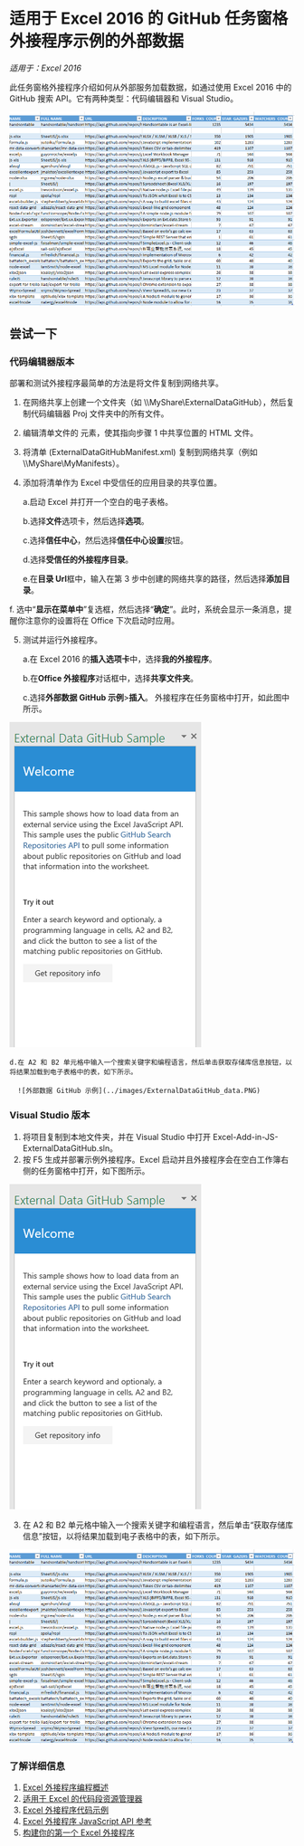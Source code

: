 # 适用于 Excel 2016 的 GitHub 任务窗格外接程序示例的外部数据

_适用于：Excel 2016_

此任务窗格外接程序介绍如何从外部服务加载数据，如通过使用 Excel 2016 中的 GitHub 搜索 API。它有两种类型：代码编辑器和 Visual Studio。

![外部数据 GitHub 示例](../images/ExternalDataGitHub_data.PNG)

## 尝试一下
### 代码编辑器版本

部署和测试外接程序最简单的方法是将文件复制到网络共享。

1.  在网络共享上创建一个文件夹（如 \\\MyShare\ExternalDataGitHub），然后复制代码编辑器 Proj 文件夹中的所有文件。 
2.  编辑清单文件的 <SourceLocation> 元素，使其指向步骤 1 中共享位置的 HTML 文件。 
3.  将清单 (ExternalDataGitHubManifest.xml) 复制到网络共享（例如 \\\MyShare\\MyManifests）。
4.  添加将清单作为 Excel 中受信任的应用目录的共享位置。

    a.启动 Excel 并打开一个空白的电子表格。  
    
    b.选择**文件**选项卡，然后选择**选项**。
    
    c.选择**信任中心**，然后选择**信任中心设置**按钮。
    
    d.选择**受信任的外接程序目录**。
    
    e.在**目录 Url**框中，输入在第 3 步中创建的网络共享的路径，然后选择**添加目录**。
    
   f.  选中“**显示在菜单中**”复选框，然后选择“**确定**”。此时，系统会显示一条消息，提醒你注意你的设置将在 Office 下次启动时应用。 
        
5.  测试并运行外接程序。 

    a.在 Excel 2016 的**插入选项卡**中，选择**我的外接程序**。
    
    b.在**Office 外接程序**对话框中，选择**共享文件夹**。
    
    c.选择**外部数据 GitHub 示例**>**插入**。 外接程序在任务窗格中打开，如此图中所示。 
      
   ![外部数据 GitHub 示例](../images/ExternalDataGitHub_taskpane.PNG) 

    d.在 A2 和 B2 单元格中输入一个搜索关键字和编程语言，然后单击获取存储库信息按钮，以将结果加载到电子表格中的表，如下所示。
    
      ![外部数据 GitHub 示例](../images/ExternalDataGitHub_data.PNG) 
    
### Visual Studio 版本
1.  将项目复制到本地文件夹，并在 Visual Studio 中打开 Excel-Add-in-JS-ExternalDataGitHub.sln。
2.  按 F5 生成并部署示例外接程序。Excel 启动并且外接程序会在空白工作簿右侧的任务窗格中打开，如下图所示。 
        
  ![外部数据 GitHub 示例](../images/ExternalDataGitHub_taskpane.PNG) 

3.  在 A2 和 B2 单元格中输入一个搜索关键字和编程语言，然后单击“获取存储库信息”按钮，以将结果加载到电子表格中的表，如下所示。

  ![外部数据 GitHub 示例](../images/ExternalDataGitHub_data.PNG) 


### 了解详细信息

1.  [Excel 外接程序编程概述](https://github.com/OfficeDev/office-js-docs/blob/master/excel/excel-add-ins-programming-overview.md)
2.  [适用于 Excel 的代码段资源管理器](http://officesnippetexplorer.azurewebsites.net/#/snippets/excel)
3.  [Excel 外接程序代码示例](https://github.com/OfficeDev/office-js-docs/blob/master/excel/excel-add-ins-code-samples.md) 
4.  [Excel 外接程序 JavaScript API 参考](https://github.com/OfficeDev/office-js-docs/blob/master/excel/excel-add-ins-javascript-reference.md)
5.  [构建你的第一个 Excel 外接程序](https://github.com/OfficeDev/office-js-docs/blob/master/excel/build-your-first-excel-add-in.md)
